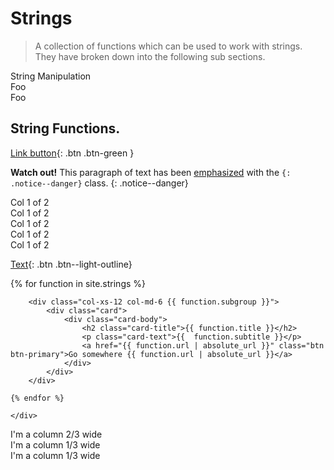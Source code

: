 # Strings

> A collection of functions which can be used to work with strings. They have broken down into the following sub sections.

<div class="vmenu-wrapper">
    <div class="vmenu-item">String Manipulation</div>
    <div class="vmenu-item">Foo</div>
    <div class="vmenu-item">Foo</div>
</div>

## String Functions.


[Link button](http://example.com/){: .btn .btn-green }  


**Watch out!** This paragraph of text has been [emphasized](#) with the `{: .notice--danger}` class.
{: .notice--danger}  

<div class="row">
  <div class="col-1-of-4">
      Col 1 of 2
  </div>
  <div class="col-1-of-2">
      Col 1 of 2
  </div>
  <div class="col-1-of-2">
      Col 1 of 2
  </div>
  <div class="col-1-of-2">
      Col 1 of 2
  </div>
  <div class="col-1-of-2">
      Col 1 of 2
  </div>
</div>


[Text](#link){: .btn .btn--light-outline}  
<div class="container">
    <div class="d">
    {% for function in site.strings %}

        <div class="col-xs-12 col-md-6 {{ function.subgroup }}">
            <div class="card">
                <div class="card-body">
                    <h2 class="card-title">{{ function.title }}</h2>
                    <p class="card-text">{{  function.subtitle }}</p>
                    <a href="{{ function.url | absolute_url }}" class="btn btn-primary">Go somewhere {{ function.url | absolute_url }}</a>
                </div>
            </div>
        </div>
   
    {% endfor %} 

    </div>
</div>


<div class="grid">
    <div class="col-12 col-md-4">I'm a column 2/3 wide</div>
    <div class="col-12 col-md-4">I'm a column 1/3 wide</div>
    <div class="col-12 col-md-4">I'm a column 1/3 wide</div>
</div>

